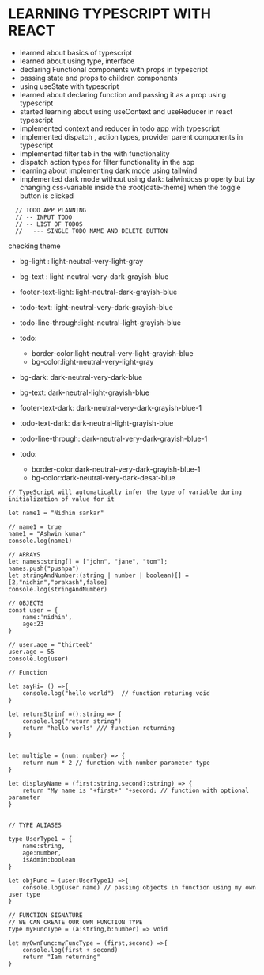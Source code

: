 # LEARNING TYPESCRIPT WITH REACT

- learned about basics of typescript
- learned about using type, interface
- declaring Functional components with props in typescript
- passing state and props to children components
- using useState with typescript
- learned about declaring function and passing it as a prop using typescript
- started learning about using useContext and useReducer in react typescript
- implemented context and reducer in todo app with typescript
- implemented dispatch , action types, provider parent components in typescript
- implemented filter tab in the with functionality
- dispatch action types for filter functionality in the app
- learning about implementing dark mode using tailwind
- implemented dark mode without using dark: tailwindcss property but by changing css-variable inside the :root[date-theme] when the toggle button is clicked

```
  // TODO APP PLANNING
  // -- INPUT TODO
  // -- LIST OF TODOS
  //   --- SINGLE TODO NAME AND DELETE BUTTON
```

checking theme

- bg-light : light-neutral-very-light-gray
- bg-text : light-neutral-very-dark-grayish-blue
- footer-text-light: light-neutral-dark-grayish-blue
- todo-text: light-neutral-very-dark-grayish-blue
- todo-line-through:light-neutral-light-grayish-blue
- todo:

  - border-color:light-neutral-very-light-grayish-blue
  - bg-color:light-neutral-very-light-gray

- bg-dark: dark-neutral-very-dark-blue
- bg-text: dark-neutral-light-grayish-blue
- footer-text-dark: dark-neutral-very-dark-grayish-blue-1
- todo-text-dark: dark-neutral-light-grayish-blue
- todo-line-through: dark-neutral-very-dark-grayish-blue-1
- todo:
  - border-color:dark-neutral-very-dark-grayish-blue-1
  - bg-color:dark-neutral-very-dark-desat-blue

```
// TypeScript will automatically infer the type of variable during initialization of value for it

let name1 = "Nidhin sankar"

// name1 = true
name1 = "Ashwin kumar"
console.log(name1)

// ARRAYS
let names:string[] = ["john", "jane", "tom"];
names.push("pushpa")
let stringAndNumber:(string | number | boolean)[] = [2,"nidhin","prakash",false]
console.log(stringAndNumber)

// OBJECTS
const user = {
    name:'nidhin',
    age:23
}

// user.age = "thirteeb"
user.age = 55
console.log(user)

// Function

let sayHi= () =>{
    console.log("hello world")  // function returing void
}

let returnStrinf =():string => {
    console.log("return string")
    return "hello worls" /// function returning
}


let multiple = (num: number) => {
    return num * 2 // function with number parameter type
}

let displayName = (first:string,second?:string) => {
    return "My name is "+first+" "+second; // function with optional parameter
}


// TYPE ALIASES

type UserType1 = {
    name:string,
    age:number,
    isAdmin:boolean
}

let objFunc = (user:UserType1) =>{
    console.log(user.name) // passing objects in function using my own user type
}

// FUNCTION SIGNATURE
// WE CAN CREATE OUR OWN FUNCTION TYPE
type myFuncType = (a:string,b:number) => void

let myOwnFunc:myFuncType = (first,second) =>{
    console.log(first + second)
    return "Iam returning"
}
```
